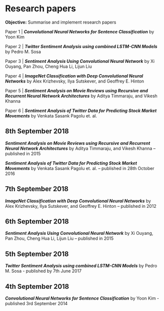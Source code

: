 # Research papers

**Objective:** Summarise and implement research papers

Paper 1 | ***Convolutional Neural Networks for Sentence Classification*** by Yoon Kim

Paper 2 | ***Twitter Sentiment Analysis using combined LSTM-CNN Models*** by Pedro M. Sosa

Paper 3 | ***Sentiment Analysis Using Convolutional Neural Network*** by Xi Ouyang, Pan Zhou, Cheng Hua Li, Lijun Liu

Paper 4 | ***ImageNet Classification with Deep Convolutional Neural Networks*** by Alex Krizhevsky, Ilya Sutskever, and Geoffrey E. Hinton

Paper 5 | ***Sentiment Analysis on Movie Reviews using Recursive and Recurrent Neural Network Architectures*** by Aditya Timmaraju, and Vikesh Khanna

Paper 6 | ***Sentiment Analysis of Twitter Data for Predicting Stock Market Movements*** by Venkata Sasank Pagolu et. al.

## 8th September 2018
***Sentiment Analysis on Movie Reviews using Recursive and Recurrent Neural Network Architectures*** by Aditya Timmaraju, and Vikesh Khanna – published in 2015

***Sentiment Analysis of Twitter Data for Predicting Stock Market Movements*** by Venkata Sasank Pagolu et. al. – published in 28th October 2016

## 7th September 2018
***ImageNet Classification with Deep Convolutional Neural Networks*** by Alex Krizhevsky, Ilya Sutskever, and Geoffrey E. Hinton – published in 2012

## 6th September 2018
***Sentiment Analysis Using Convolutional Neural Network*** by Xi Ouyang, Pan Zhou, Cheng Hua Li, Lijun Liu – published in 2015

## 5th September 2018
***Twitter Sentiment Analysis using combined LSTM-CNN Models*** by Pedro M. Sosa - published by 7th June 2017

## 4th September 2018
***Convolutional Neural Networks for Sentence Classification*** by Yoon Kim - published 3rd September 2014